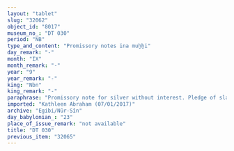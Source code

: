 ```yaml
---
layout: "tablet"
slug: "32062"
object_id: "8017"
museum_no_: "DT 030"
period: "NB"
type_and_content: "Promissory notes ina muẖẖi"
day_remark: "-"
month: "IX"
month_remark: "-"
year: "9"
year_remark: "-"
king: "Nbn"
king_remark: "-"
paraphrase: "Promissory note for silver without interest. Pledge of slave.<br /> <strong>B</strong> owes 2 minas and 7 shekels of silver to <strong>A</strong>, to be delivered on the 10<sup>th</sup> of Ṭebēt (X), without interest. The payment is secured by the pledge of the debtor&#39;s slave (<strong>D</strong>). No other creditor shall exercise any rights over the pledged slave until the creditor has received the full repayment. <strong>C<sub>1</sub></strong> and <strong>C<sub>2</sub></strong> act as guarantors for the payment, assume warranty for each other, and the one among them who has silver available at the time of repayment will pay. The present document was drawn up in the presence of <strong>C<sub>1</sub></strong>&#39;s wife (<strong><sup>f</sup>E</strong>). Witnesses. A short remark at the end of the document clarifies that the silver, to which <strong>F</strong> is entitled, has been spent for Nab&ucirc;-dīnu-epu&scaron;.<br /> <br /> <strong>A</strong> = Sūqāya/Nab&ucirc;-ēṭir-nap&scaron;āti//Bābūtu; <strong>B</strong> = Nab&ucirc;-ahu/Tabnēa//Ah-bāni; <strong>C<sub>1</sub></strong> = L&acirc;bā&scaron;i/Zēria//Nabāya;&nbsp;<strong>C<sub>2</sub></strong> = Nab&ucirc;-&scaron;umu-i&scaron;kun/Tabnēa//Ah-bāni; <strong>D</strong> = Nab&ucirc;-dīnu-epu&scaron;, slave of <strong>B</strong>; <strong><sup>f</sup>E</strong> = <sup>f</sup>Gula-qa&rsquo;&rsquo;i&scaron;at, wife of <strong>C<sub>1</sub></strong>; <strong>F</strong> = Kalbāya"
imported: "Kathleen Abraham (07/01/2017)"
archive: "Egibi/Nūr-Sîn"
day_babylonian_: "23"
place_of_issue_remark: "not available"
title: "DT 030"
previous_item: "32065"
---
```

